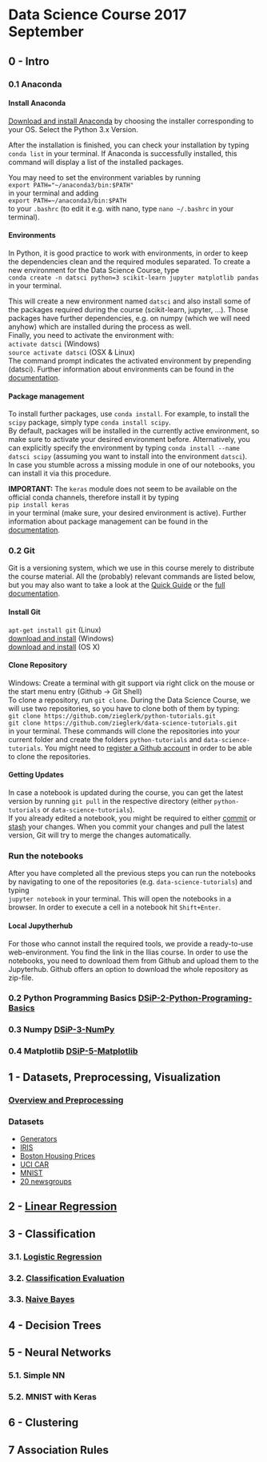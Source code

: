 # Data Science Course 2017 September

## 0 - Intro
### 0.1 Anaconda
#### Install Anaconda
[Download and install Anaconda](https://www.anaconda.com/download/) by choosing the installer corresponding to your OS. Select the Python 3.x Version.

After the installation is finished, you can check your installation by typing `conda list` in your terminal. If Anaconda is successfully installed, this command will display a list of the installed packages. 

You may need to set the environment variables by running  
`export PATH="~/anaconda3/bin:$PATH"`   
in your terminal and adding  
`export PATH=~/anaconda3/bin:$PATH`  
to your `.bashrc` (to edit it e.g. with nano, type `nano ~/.bashrc` in your terminal).
#### Environments
In Python, it is good practice to work with environments, in order to keep the dependencies clean and the required modules separated. To create a new environment for the Data Science Course, type  
`conda create -n datsci python=3 scikit-learn jupyter matplotlib pandas`  
in your terminal. 

This will create a new environment named `datsci` and also install some of the packages required during the course (scikit-learn, jupyter, ...). Those packages have further dependencies, e.g. on numpy (which we will need anyhow) which are installed during the process as well.  
Finally, you need to activate the environment with:  
`activate datsci` (Windows)  
`source activate datsci` (OSX & Linux)  
The command prompt indicates the activated environment by prepending (datsci).
Further information about environments can be found in the [documentation](https://conda.io/docs/user-guide/tasks/manage-environments.html).
#### Package management
To install further packages, use `conda install`. For example, to install the `scipy` package, simply type `conda install scipy`.  
By default, packages will be installed in the currently active environment, so make sure to activate your desired environment before. Alternatively, you can explicitly specify the environment by typing `conda install --name datsci scipy` (assuming you want to install into the environment `datsci`).  
In case you stumble across a missing module in one of our notebooks, you can install it via this procedure.

**IMPORTANT:** The `keras` module does not seem to be available on the official conda channels, therefore install it by typing  
`pip install keras`  
in your terminal (make sure, your desired environment is active).
Further information about package management can be found in the [documentation](https://conda.io/docs/user-guide/tasks/manage-pkgs.html).
### 0.2 Git
Git is a versioning system, which we use in this course merely to distribute the course material. All the (probably) relevant commands are listed below, but you may also want to take a look at the [Quick Guide](http://rogerdudler.github.io/git-guide/) or the [full documentation](https://git-scm.com/doc).
#### Install Git
`apt-get install git` (Linux)  
[download and install](http://msysgit.github.io/) (Windows)  
[download and install](http://sourceforge.net/projects/git-osx-installer/) (OS X)  
#### Clone Repository
Windows: Create a terminal with git support via right click on the mouse or the start menu entry (Github -> Git Shell)  
To clone a repository, run `git clone`. During the Data Science Course, we will use two repositories, so you have to clone both of them by typing:  
`git clone https://github.com/zieglerk/python-tutorials.git`  
`git clone https://github.com/zieglerk/data-science-tutorials.git`  
in your terminal. These commands will clone the repositories into your current folder and create the folders `python-tutorials` and `data-science-tutorials`. You might need to [register a Github account](https://github.com/join?source=header-repo) in order to be able to clone the repositories.
#### Getting Updates
In case a notebook is updated during the course, you can get the latest version by running `git pull` in the respective directory (either `python-tutorials` or `data-science-tutorials`).  
If you already edited a notebook, you might be required to either [commit](https://git-scm.com/docs/git-commit) or [stash](https://git-scm.com/book/en/v1/Git-Tools-Stashing) your changes. When you commit your changes and pull the latest version, Git will try to merge the changes automatically.
### Run the notebooks
After you have completed all the previous steps you can run the notebooks by navigating to one of the repositories (e.g. `data-science-tutorials`) and typing  
`jupyter notebook` 
in your terminal. This will open the notebooks in a browser. In order to execute a cell in a notebook hit `Shift+Enter`.

#### Local Jupytherhub
For those who cannot install the required tools, we provide a ready-to-use web-environment. You find the link in the Ilias course. In order to use the notebooks, you need to download them from Github and upload them to the Jupyterhub. Github offers an option to download the whole repository as zip-file.
### 0.2 Python Programming Basics [DSiP-2-Python-Programing-Basics](https://github.com/zieglerk/python-tutorials/blob/master/DSiP-2-Python-Programing-Basics.ipynb)
### 0.3 Numpy [DSiP-3-NumPy](https://github.com/zieglerk/python-tutorials/blob/master/DSiP-3-NumPy.ipynb)
### 0.4 Matplotlib [DSiP-5-Matplotlib](https://github.com/zieglerk/python-tutorials/blob/master/DSiP-5-Matplotlib.ipynb)

## 1 - Datasets, Preprocessing, Visualization
### [Overview and Preprocessing](1-Datasets_Visualization_and_preprocessing/Overview-Preprocessing.ipynb)
### Datasets
- [Generators](1-Datasets_Visualization_and_preprocessing/Data-Generators.ipynb)
- [IRIS](1-Datasets_Visualization_and_preprocessing/1-IRIS.ipynb)
- [Boston Housing Prices](1-Datasets_Visualization_and_preprocessing/2-Boston_house_dataset.ipynb)
- [UCI CAR](1-Datasets_Visualization_and_preprocessing/4-UCI_CAR.ipynb)
- [MNIST](1-Datasets_Visualization_and_preprocessing/3-MNIST.ipynb)
- [20 newsgroups](1-Datasets_Visualization_and_preprocessing/5-20newsgroups.ipynb)

## 2 - [Linear Regression](https://github.com/zieglerk/data-science-tutorials/blob/master/4-Linear_regression/Linear-Regression.ipynb)

## 3 - Classification

### 3.1. [Logistic Regression](https://github.com/zieglerk/data-science-tutorials/blob/master/Classification/Logistic_regression.ipynb)
### 3.2. [Classification Evaluation](https://github.com/zieglerk/data-science-tutorials/blob/master/Classification/Metrics.ipynb)
### 3.3. [Naive Bayes](https://github.com/zieglerk/data-science-tutorials/blob/master/Classification/Bayes-Learning.ipynb)

## 4 - Decision Trees

## 5 - Neural Networks
### 5.1. Simple NN
### 5.2. MNIST with Keras

## 6 - Clustering

## 7 Association Rules
